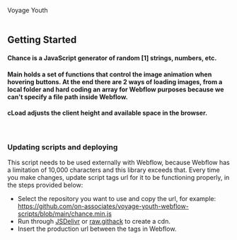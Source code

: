 Voyage Youth
<br />
<br />

## Getting Started


#### Chance is a JavaScript generator of random [1] strings, numbers, etc.

#### Main holds a set of functions that control the image animation when hovering buttons. At the end there are 2 ways of loading images, from a local folder and hard coding an array for Webflow purposes because we can't specify a file path inside Webflow.

#### cLoad adjusts the client height and available space in the browser.

<br />

### Updating scripts and deploying  

This script needs to be used externally with Webflow, because Webflow has a limitation of 10,000 characters and this library exceeds that. Every time you make changes, update script tags url for it to be functioning properly, in the steps provided below:

- Select the repository you want to use and copy the url, for example: https://github.com/on-associates/voyage-youth-webflow-scripts/blob/main/chance.min.js 
- Run through [JSDelivr](https://www.jsdelivr.com/) or [raw.githack](https://raw.githack.com) to create a cdn. 
- Insert the production url between the <script src=""></script> tags in Webflow.
